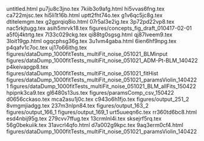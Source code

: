 untitled.html
pu7ju8c3jno.tex
7kiib3o9afg.html
hi5vvas6fng.tex
ca722mjsc.tex
hi5li1t16b.html
uptt2fht74o.tex
g1v6qc5jc8g.tex
dtitelemgm.tex
g2gprqiq8io.html
07r5al3e2ig.tex
3p72pd22vp8.tex
nac5rkjtugg.tex
asih5mrvk18.tex
figures/concepts_fig_draft_010417-02-01
a5f0j4ktrtg.tex
7l33c029ckg.tex
qi88tg0sgsg.html
qj87lveem9.tex
3loit19gp.html
ogqcphsg36g.tex
3u1vm4gaba.html
6ien6hf9npg.tex
p4qafv1c7oc.tex
uj17o66ithg.tex
figures/dataDump_1000fitTests_multiFit_noise_051021_BLMinput
figures/dataDump_1000fitTests_multiFit_noise_051021_ADM-Pt-BLM_140422
p4keivapgp8.tex
figures/dataDump_1000fitTests_multiFit_noise_051021_fitHist
figures/dataDump_1000fitTests_multiFit_noise_051021_paramsViolin_1404221
figures/dataDump_1000fitTests_multiFit_noise_051021_BLM_allFits_150422
hpipnk3ca9.tex
gl6480s13us.tex
figures/paramsComp_csv_150422
d0656cckaso.tex
mca2asu1j0c.tex
c943o6h1fjo.tex
figures/output_251_2
8vmgmjiadgg.tex
237m3nlpn84.tex
figures/output_163_2
figures/output_166_1
figures/output_169_1
urt5uueqn6c.tex
rr360td6bc8.html
esd4nbij95g.tex
279cvv7ffug.tex
13crmlnl4i.tex
sksejrf5rq.tex
56g0bekuiik.tex
31avcrl4qfo.html
d7a002g9kpc.tex
9aq3erm0cf4.html
figures/dataDump_1000fitTests_multiFit_noise_051021_paramsViolin_140422